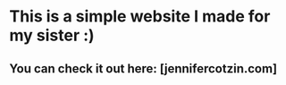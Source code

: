 # This is a simple website I made for my sister :)
## You can check it out here: [jennifercotzin.com]
